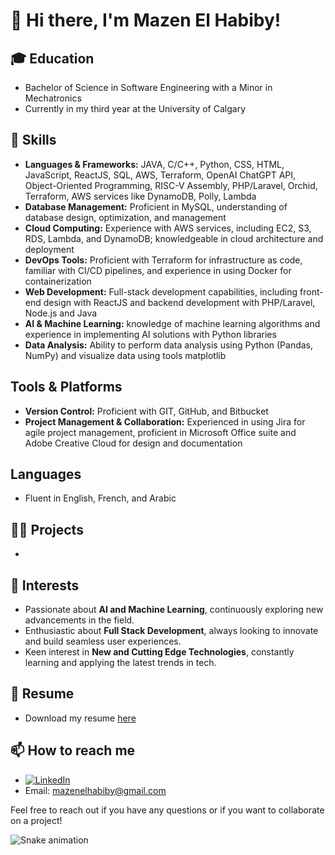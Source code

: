 # 👋 Hi there, I'm Mazen El Habiby!

## 🎓 Education
- Bachelor of Science in Software Engineering with a Minor in Mechatronics
- Currently in my third year at the University of Calgary

## 🔧 Skills
- **Languages & Frameworks:** JAVA, C/C++, Python, CSS, HTML, JavaScript, ReactJS, SQL, AWS, Terraform, OpenAI ChatGPT API, Object-Oriented Programming, RISC-V Assembly, PHP/Laravel, Orchid, Terraform, AWS services like DynamoDB, Polly, Lambda
- **Database Management:** Proficient in MySQL, understanding of database design, optimization, and management
- **Cloud Computing:** Experience with AWS services, including EC2, S3, RDS, Lambda, and DynamoDB; knowledgeable in cloud architecture and deployment
- **DevOps Tools:** Proficient with Terraform for infrastructure as code, familiar with CI/CD pipelines, and experience in using Docker for containerization
- **Web Development:** Full-stack development capabilities, including front-end design with ReactJS and backend development with PHP/Laravel, Node.js and Java
- **AI & Machine Learning:** knowledge of machine learning algorithms and experience in implementing AI solutions with Python libraries
- **Data Analysis:** Ability to perform data analysis using Python (Pandas, NumPy) and visualize data using tools matplotlib
  

## Tools & Platforms
- **Version Control:** Proficient with GIT, GitHub, and Bitbucket
- **Project Management & Collaboration:** Experienced in using Jira for agile project management, proficient in Microsoft Office suite and Adobe Creative Cloud for design and documentation

## Languages
- Fluent in English, French, and Arabic


## 👨‍💻 Projects
- 

## 🤖 Interests
- Passionate about **AI and Machine Learning**, continuously exploring new advancements in the field.
- Enthusiastic about **Full Stack Development**, always looking to innovate and build seamless user experiences.
- Keen interest in **New and Cutting Edge Technologies**, constantly learning and applying the latest trends in tech.

## 📄 Resume
- Download my resume [here](https://github.com/mazen-elhabiby/Resume/raw/main/Mazen-El-Habiby-Resume.pdf)

## 📫 How to reach me
- [![LinkedIn](https://img.shields.io/badge/LinkedIn-%230077B5.svg?logo=linkedin&logoColor=white)](https://linkedin.com/in/mazenelhabiby) 
- Email: mazenelhabiby@gmail.com

Feel free to reach out if you have any questions or if you want to collaborate on a project!
<br clear="both">

<img src="https://raw.githubusercontent.com/mazen-elhabiby/mazen-elhabiby/output/snake.svg" alt="Snake animation" />
